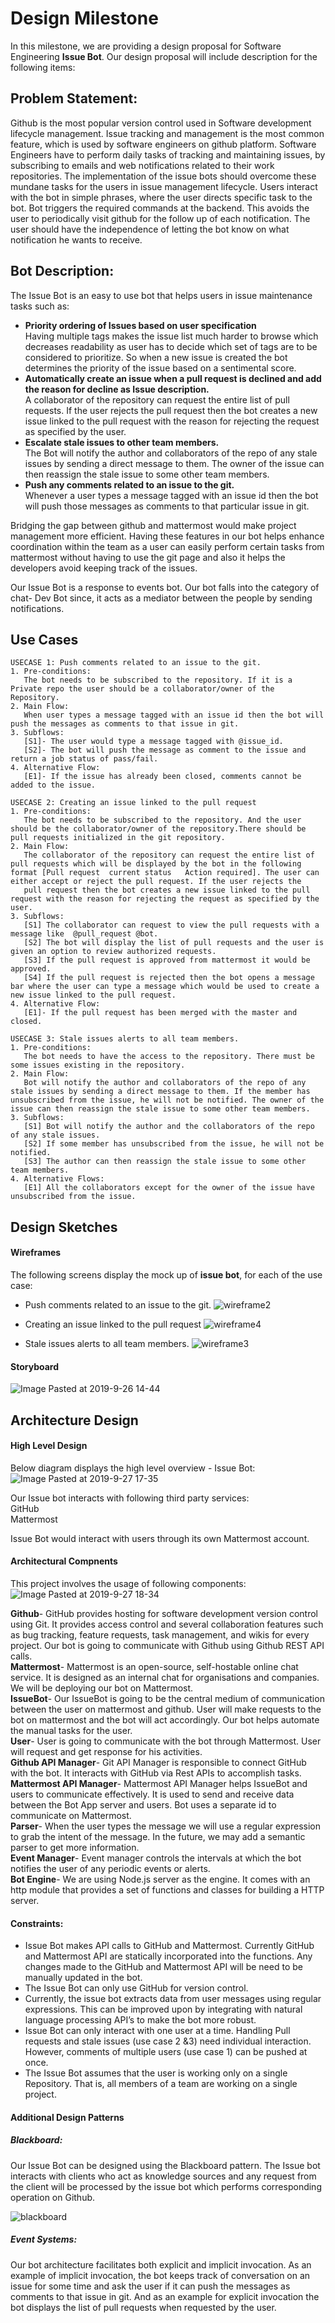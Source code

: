 # Design Milestone 

In this milestone, we are providing a design proposal for Software Engineering **Issue Bot**. Our design proposal will include description for the following items: 

## Problem Statement:
Github is the most popular version control used in Software development lifecycle management.
Issue tracking and management is the most common feature, which is used by software engineers on github platform.
Software Engineers have to perform daily tasks of tracking and maintaining issues, by subscribing to emails and web notifications related to their work repositories.
The implementation of the issue bots should overcome these mundane tasks for the users in issue management lifecycle.
Users interact with the bot in simple phrases, where the user directs specific task to the bot.
Bot triggers the required commands at the backend. This avoids the user to periodically visit github for the follow up of each notification.
The user should have the independence of letting the bot know on what notification he wants to receive. 

## Bot Description:
The Issue Bot is an easy to use bot that helps users in issue maintenance tasks such as:  
* **Priority ordering of Issues based on user specification**  
  Having multiple tags makes the issue list much harder to browse which decreases readability as user has to decide which set of tags     are to be considered to prioritize. So when a new issue is created the bot determines the priority of the issue based on a sentimental   score.   
* **Automatically create an issue when a pull request is declined and add the reason for decline as Issue description.**  
  A collaborator of the repository can request the entire list of pull requests. If the user rejects the pull request then the bot         creates a new issue linked to the pull request with the reason for rejecting the request as specified by the user.
* **Escalate stale issues to other team members.**  
  The Bot will notify the author and collaborators of the repo of any stale issues by sending a direct message to them. The owner of the   issue can then reassign the stale issue to some other team members.
* **Push any comments related to an issue to the git.**  
  Whenever a user types a message tagged with an issue id then the bot will push those messages as comments to that particular issue in   git.

Bridging the gap between github and mattermost would make project management more efficient. Having these features in our bot helps enhance coordination within the team as a user can easily perform certain tasks from mattermost without having to use the git page and also it helps the developers avoid keeping track of the issues. 

Our Issue Bot is a response to events bot. Our bot falls into the category of chat- Dev Bot since, it acts as a mediator between the people  by sending notifications.

## Use Cases
```
USECASE 1: Push comments related to an issue to the git.
1. Pre-conditions:
   The bot needs to be subscribed to the repository. If it is a Private repo the user should be a collaborator/owner of the Repository. 
2. Main Flow: 
   When user types a message tagged with an issue id then the bot will push the messages as comments to that issue in git.
3. Subflows:
   [S1]- The user would type a message tagged with @issue_id.  
   [S2]- The bot will push the message as comment to the issue and return a job status of pass/fail.  
4. Alternative Flow: 
   [E1]- If the issue has already been closed, comments cannot be added to the issue.
```

```
USECASE 2: Creating an issue linked to the pull request
1. Pre-conditions:
   The bot needs to be subscribed to the repository. And the user should be the collaborator/owner of the repository.There should be pull requests initialized in the git repository.	  
2. Main Flow:
   The collaborator of the repository can request the entire list of pull requests which will be displayed by the bot in the following format [Pull request  current status   Action required]. The user can either accept or reject the pull request. If the user rejects the 
   pull request then the bot creates a new issue linked to the pull request with the reason for rejecting the request as specified by the user.
3. Subflows:
   [S1] The collaborator can request to view the pull requests with a message like  @pull_request @bot.  
   [S2] The bot will display the list of pull requests and the user is given an option to review authorized requests.  
   [S3] If the pull request is approved from mattermost it would be approved.  
   [S4] If the pull request is rejected then the bot opens a message bar where the user can type a message which would be used to create a new issue linked to the pull request.                     
4. Alternative Flow: 
   [E1]- If the pull request has been merged with the master and closed. 
```

```
USECASE 3: Stale issues alerts to all team members.
1. Pre-conditions:
   The bot needs to have the access to the repository. There must be some issues existing in the repository. 
2. Main Flow:
   Bot will notify the author and collaborators of the repo of any stale issues by sending a direct message to them. If the member has unsubscribed from the issue, he will not be notified. The owner of the issue can then reassign the stale issue to some other team members.
3. Subflows:
   [S1] Bot will notify the author and the collaborators of the repo of any stale issues.  
   [S2] If some member has unsubscribed from the issue, he will not be notified.  
   [S3] The author can then reassign the stale issue to some other team members.  
4. Alternative Flows:
   [E1] All the collaborators except for the owner of the issue have unsubscribed from the issue.
 ``` 
  
## Design Sketches

#### Wireframes
The following screens display the mock up of **issue bot**, for each of the use case:

* Push comments related to an issue to the git.
![wireframe2](https://media.github.ncsu.edu/user/10687/files/b0c01880-e160-11e9-8688-a5e926b967ca)
	
* Creating an issue linked to the pull request
![wireframe4](https://media.github.ncsu.edu/user/10687/files/5c1c9d80-e160-11e9-9369-ebb3f26c4573)	
	
* Stale issues alerts to all team members.
![wireframe3](https://media.github.ncsu.edu/user/10687/files/05ff2880-e167-11e9-9405-2a37fe9acf82)

#### Storyboard
   ![Image Pasted at 2019-9-26 14-44](https://media.github.ncsu.edu/user/10687/files/2f1cba80-e161-11e9-9cb3-653012a12ba7)


## Architecture Design

#### High Level Design

Below diagram displays the high level overview - Issue Bot:
![Image Pasted at 2019-9-27 17-35](https://media.github.ncsu.edu/user/10687/files/f1209600-e162-11e9-9e42-16e4dcd60418)

Our Issue bot interacts with following third party services:  
  GitHub  
  Mattermost  

Issue Bot would interact with users through its own Mattermost account.


#### Architectural Compnents

This project involves the usage of following components:  
![Image Pasted at 2019-9-27 18-34](https://media.github.ncsu.edu/user/10687/files/963a6f00-e161-11e9-8f64-e72cb40b0aae)

**Github**- GitHub provides hosting for software development version control using Git.  It provides access control and several collaboration features such as bug tracking, feature requests, task management, and wikis for every project.  Our bot is going to communicate with Github using Github REST API calls.  
**Mattermost**- Mattermost is an open-source, self-hostable online chat service. It is designed as an internal chat for organisations and companies. We will be deploying our bot on Mattermost.  
**IssueBot**- Our IssueBot is going to be the central medium of communication between the user on mattermost and github. User will make requests to the bot on mattermost and the bot will act accordingly. Our bot helps automate the manual tasks for the user.  
**User**- User is going to communicate with the bot through Mattermost. User will request and get response for his activities.  
**Github API Manager**-  Git API Manager is responsible to connect GitHub with the bot. It interacts with GitHub via Rest APIs to accomplish tasks.  
**Mattermost API Manager**- Mattermost  API Manager helps IssueBot and users to communicate effectively. It is used to send and receive data between the Bot App server and users. Bot uses a separate id to communicate on Mattermost.  
**Parser**- When the user types the message we will use a regular expression to grab the intent of the message. In the future, we may add a semantic parser to get more information.  
**Event Manager**- Event manager controls the intervals at which the bot notifies the user of any periodic events or alerts.  
**Bot Engine**- We are using Node.js server as the engine. It comes with an http module that provides a set of functions and classes for building a HTTP server.  

#### Constraints:  
* Issue Bot makes API calls to GitHub and Mattermost. Currently GitHub and Mattermost API are statically incorporated into the functions. Any changes made to the GitHub and Mattermost API will be need to be manually updated in the bot.  
* The Issue Bot can only use GitHub for version control.  
* Currently, the issue bot extracts data from user messages using regular expressions. This can be improved upon by integrating with natural language processing API’s to make the bot more robust.
* Issue Bot can only interact with one user at a time. Handling Pull requests and stale issues (use case 2 &3) need individual interaction. However, comments of multiple users (use case 1) can be pushed at once.
* The Issue Bot assumes that the user is working only on a single Repository. That is, all members of a team are working on a single project.

#### Additional Design Patterns
##### Blackboard:
Our Issue Bot can be designed using the Blackboard pattern. The Issue bot interacts with clients who act as knowledge sources and any request from the client will be processed by the issue bot which performs corresponding operation on Github.

![blackboard](https://media.github.ncsu.edu/user/10687/files/37c3bf80-e166-11e9-9b0b-c410ef1e7103)

##### Event Systems:
Our bot architecture facilitates both explicit and implicit invocation. As an example of implicit invocation, the bot keeps track of conversation on an issue for some time and ask the user if it can push the messages as comments to that issue in git. And as an example for explicit invocation the bot displays the list of pull requests when requested by the user.
